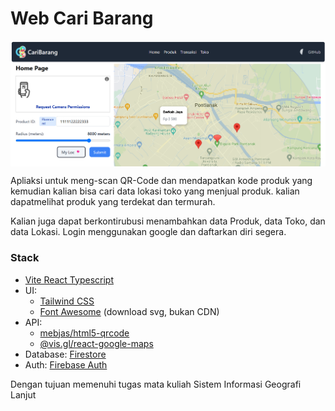 # Web Cari Barang
<img align="center" src="https://raw.githubusercontent.com/Leo42night/Leo42night/main/img/cari-barang.png" />

Apliaksi untuk meng-scan QR-Code dan mendapatkan kode produk yang kemudian kalian bisa cari data lokasi toko yang menjual produk. kalian dapatmelihat produk yang terdekat dan termurah. 

Kalian juga dapat berkontirubusi menambahkan data Produk, data Toko, dan data Lokasi. Login menggunakan google dan daftarkan diri segera.

### Stack
- [Vite React Typescript](https://vite.dev/guide/)
- UI: 
  - [Tailwind CSS](https://tailwindcss.com/)
  - [Font Awesome](https://fontawesome.com/) (download svg, bukan CDN)
- API:
  - [mebjas/html5-qrcode](https://github.com/mebjas/html5-qrcode)
  - [@vis.gl/react-google-maps](https://visgl.github.io/react-google-maps/)
- Database: [Firestore](https://firebase.google.com/docs/firestore) 
- Auth: [Firebase Auth](https://firebase.google.com/docs/auth)

Dengan tujuan memenuhi tugas mata kuliah Sistem Informasi Geografi Lanjut
